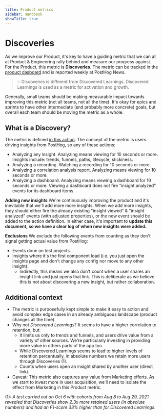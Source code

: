 ```yaml
---
title: Product metrics
sidebar: Handbook
showTitle: true
---
```


# Discoveries

As we improve our Product, it's key to have a guiding metric that we can all at Product & Engineering rally behind and measure our progress against. For the Product, this metric is **Discoveries**. The metric can be tracked in the [product dasboard][dashboard] and is reported weekly at PostHog News.

> 💡 Discoveries is different from Discovered Learnings. Discovered Learnings is used as a metric for activation and growth.

Generally, small teams should be making measurable impact towards improving this metric (not all teams, not all the time). It's okay for epics and sprints to have other intermediate (and probably more concrete) goals, but overall each team should be moving the metric as a whole.

## What is a Discovery?
The metric is defined [in this action][action]. The concept of the metric is users driving insights from PostHog, so any of these actions:
- Analyzing any insight. Analyzing means viewing for 10 seconds or more. Insights include: trends, funnels, paths, lifecycle, stickiness.
- Analyzing a recording. Watching a recording for 10 seconds or more.
- Analyzing a correlation analysis report. Analyzing means viewing for 10 seconds or more. 
- Analyzing a dashboard. Analyzing means viewing a dashboard for 10 seconds or more. Viewing a dashboard does not fire "insight analyzed" events for its dashboard items.


**Adding new insights**
We're continuously improving the product and it's inevitable that we'll add more more insights. When we add more insights, they should either fire the already existing "insight viewed" & "insight analyzed" events (with adjusted properties), or the new event should be added to the action definition. In either case, it's important to **update this document, so we have a clear log of when new insights were added.**


**Exclusions**
We exclude the following events from counting as they don't signal getting actual value from PostHog:
- Events done on test projects.
- Insights where it's the first component load (i.e. you just open the insights page and don't change any config nor move to any other insight).
  - Indirectly, this means we also don't count when a user shares an insight link and just opens that link. This is deliberate as we believe this is not about discovering a new insight, but rather collaboration.


## Additional context
- The metric is purposefully kept simple to make it easy to action and avoid complex edge cases in an already ambiguous landscape (product changes all the time).
- Why not _Discovered Learnings_? It seems to have a higher correlation to retention, but:
  - It limits us only to trends and funnels, and users drive value from a variety of other sources. We're particularly investing in providing more value in others parts of the app too.
  - While Discovered Learnings seems to lead to higher levels of retention percentually, in absolute numbers we retain more users through Discoveries (1).
  - Counts when users open an insight shared by another user (direct link).
- Caveat: This metric also captures any value from Marketing efforts. As we start to invest more in user acquisition, we'll need to isolate the effect from Marketing in this Product metric.


(1): _A test carried out on Oct 6 with cohorts from Aug 8 to Aug 29, 2021 revealed that Discoveries show 2.3x more retained users (in absolute numbers) and had an F1-score 33% higher than for Discovered Learnings._

[dashboard]: https://app.posthog.com/dashboard/14719
[action]: https://app.posthog.com/action/10784